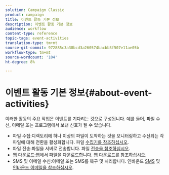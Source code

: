 ```yaml
---
solution: Campaign Classic
product: campaign
title: 이벤트 활동 기본 정보
description: 이벤트 활동 기본 정보
audience: workflow
content-type: reference
topic-tags: event-activities
translation-type: tm+mt
source-git-commit: 972885c3a38bcd3a260574bacbb3f507e11ae05b
workflow-type: tm+mt
source-wordcount: '104'
ht-degree: 8%

---
```



# 이벤트 활동 기본 정보{#about-event-activities}

이러한 활동의 주요 작업은 이벤트를 기다리는 것으로 구성됩니다. 예를 들어, 파일 수신, 이메일 또는 프로그램에서 보낸 신호가 될 수 있습니다.

* 파일 수집:디렉토리에 하나 이상의 파일이 도착하는 것을 모니터링하고 수신되는 각 파일에 대해 전환을 활성화합니다. 파일 [수집기를 참조하십시오](../../workflow/using/file-collector.md).
* 파일 전송:파일을 서버로 전송합니다. 파일 [전송을 참조하십시오](../../workflow/using/file-transfer.md).
* 웹 다운로드:웹에서 파일을 다운로드합니다. 웹 [다운로드를 참조하십시오](../../workflow/using/web-download.md).
* SMS 및 이메일 수신:이메일 또는 SMS를 복구 및 처리합니다. 인바운드 [SMS](../../workflow/using/inbound-sms.md) 및 [인바운드 이메일을 참조하십시오](../../workflow/using/inbound-emails.md).

